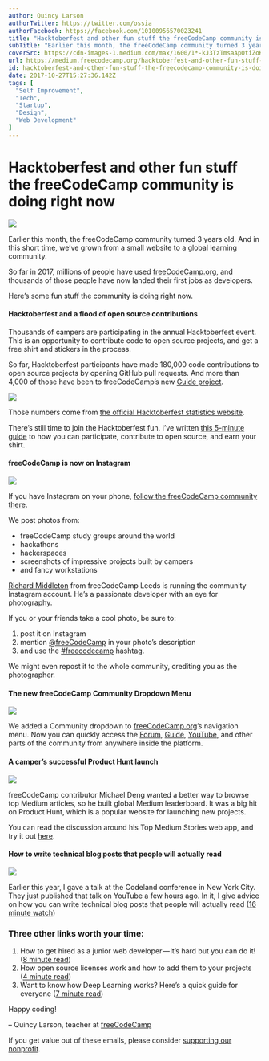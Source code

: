 ```yaml
---
author: Quincy Larson
authorTwitter: https://twitter.com/ossia
authorFacebook: https://facebook.com/10100956570023241
title: "Hacktoberfest and other fun stuff the freeCodeCamp community is doing right now"
subTitle: "Earlier this month, the freeCodeCamp community turned 3 years old. And in this short time, we’ve grown from a small website to a global l..."
coverSrc: https://cdn-images-1.medium.com/max/1600/1*-kJ3TzTmsaApOtiZoKH-pA.jpeg
url: https://medium.freecodecamp.org/hacktoberfest-and-other-fun-stuff-the-freecodecamp-community-is-doing-right-now-b58c05762c41
id: hacktoberfest-and-other-fun-stuff-the-freecodecamp-community-is-doing-right-now-b58c05762c41
date: 2017-10-27T15:27:36.142Z
tags: [
  "Self Improvement",
  "Tech",
  "Startup",
  "Design",
  "Web Development"
]
---
```

# Hacktoberfest and other fun stuff the freeCodeCamp community is doing right now



![](https://cdn-images-1.medium.com/max/1600/1*-kJ3TzTmsaApOtiZoKH-pA.jpeg)



Earlier this month, the freeCodeCamp community turned 3 years old. And in this short time, we’ve grown from a small website to a global learning community.

So far in 2017, millions of people have used [freeCodeCamp.org](https://fcc.im/2yWAUeL), and thousands of those people have now landed their first jobs as developers.

Here’s some fun stuff the community is doing right now.

#### Hacktoberfest and a flood of open source contributions

Thousands of campers are participating in the annual Hacktoberfest event. This is an opportunity to contribute code to open source projects, and get a free shirt and stickers in the process.

So far, Hacktoberfest participants have made 180,000 code contributions to open source projects by opening GitHub pull requests. And more than 4,000 of those have been to freeCodeCamp’s new [Guide project](https://fcc.im/2yPFRUg).



![](https://cdn-images-1.medium.com/max/1600/1*ufhnqc2HstOYQC31KCDyRg.png)



Those numbers come from [the official Hacktoberfest statistics website](https://hacktoberfest.digitalocean.com/stats).

There’s still time to join the Hacktoberfest fun. I’ve written [this 5-minute guide](https://fcc.im/2hZSuEz) to how you can participate, contribute to open source, and earn your shirt.

#### freeCodeCamp is now on Instagram



![](https://cdn-images-1.medium.com/max/1600/1*Xu_n9RWUaRY4Nxux2FvELQ.png)



If you have Instagram on your phone, [follow the freeCodeCamp community there](https://fcc.im/2heLvrz).

We post photos from:

*   freeCodeCamp study groups around the world
*   hackathons
*   hackerspaces
*   screenshots of impressive projects built by campers
*   and fancy workstations

[Richard Middleton](https://fcc.im/2zaNTu1) from freeCodeCamp Leeds is running the community Instagram account. He’s a passionate developer with an eye for photography.

If you or your friends take a cool photo, be sure to:

1.  post it on Instagram
2.  mention [@freeCodeCamp](https://www.instagram.com/freecodecamp/) in your photo’s description
3.  and use the [#freecodecamp](https://fcc.im/2y8Ysxw) hashtag.

We might even repost it to the whole community, crediting you as the photographer.

#### The new freeCodeCamp Community Dropdown Menu



![](https://cdn-images-1.medium.com/max/1600/1*ilQKBgKLyHjIBwOAjSEhcw.png)



We added a Community dropdown to [freeCodeCamp.org](https://www.freecodecamp.org)’s navigation menu. Now you can quickly access the [Forum](https://forum.freecodecamp.org), [Guide](https://guide.freecodecamp.org), [YouTube](https://youtube.com/freecodecamp), and other parts of the community from anywhere inside the platform.

#### A camper’s successful Product Hunt launch



![](https://cdn-images-1.medium.com/max/1600/1*UVyDtbHUfLpXNL7A5OvdsA.png)



freeCodeCamp contributor Michael Deng wanted a better way to browse top Medium articles, so he built global Medium leaderboard. It was a big hit on Product Hunt, which is a popular website for launching new projects.

You can read the discussion around his Top Medium Stories web app, and try it out [here](https://fcc.im/2i8w97M).

#### How to write technical blog posts that people will actually read



![](https://cdn-images-1.medium.com/max/1600/1*bOxg2s9XMPlZcnBJqgF2hg.jpeg)



Earlier this year, I gave a talk at the Codeland conference in New York City. They just published that talk on YouTube a few hours ago. In it, I give advice on how you can write technical blog posts that people will actually read ([16 minute watch](https://www.youtube.com/watch?v=GRE9TJTqXAo))

### Three other links worth your time:

1.  How to get hired as a junior web developer — it’s hard but you can do it! ([8 minute read](https://fcc.im/2yOd9Wr))
2.  How open source licenses work and how to add them to your projects ([4 minute read](https://fcc.im/2gHaK5c))
3.  Want to know how Deep Learning works? Here’s a quick guide for everyone ([7 minute read](https://fcc.im/2yOv1hj))

Happy coding!

– Quincy Larson, teacher at [freeCodeCamp](https://www.freecodecamp.org)

If you get value out of these emails, please consider [supporting our nonprofit](https://donate.freecodecamp.org).








